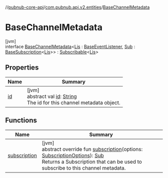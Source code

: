 //[pubnub-core-api](../../../index.md)/[com.pubnub.api.v2.entities](../index.md)/[BaseChannelMetadata](index.md)

# BaseChannelMetadata

[jvm]\
interface [BaseChannelMetadata](index.md)&lt;[Lis](index.md) : [BaseEventListener](../../com.pubnub.api.v2.callbacks/-base-event-listener/index.md), [Sub](index.md) : [BaseSubscription](../../com.pubnub.api.v2.subscriptions/-base-subscription/index.md)&lt;[Lis](index.md)&gt;&gt; : [Subscribable](../-subscribable/index.md)&lt;[Lis](index.md)&gt;

## Properties

| Name | Summary |
|---|---|
| [id](id.md) | [jvm]<br>abstract val [id](id.md): [String](https://kotlinlang.org/api/latest/jvm/stdlib/kotlin/-string/index.html)<br>The id for this channel metadata object. |

## Functions

| Name | Summary |
|---|---|
| [subscription](subscription.md) | [jvm]<br>abstract override fun [subscription](subscription.md)(options: [SubscriptionOptions](../../com.pubnub.api.v2.subscriptions/-subscription-options/index.md)): [Sub](index.md)<br>Returns a Subscription that can be used to subscribe to this channel metadata. |
